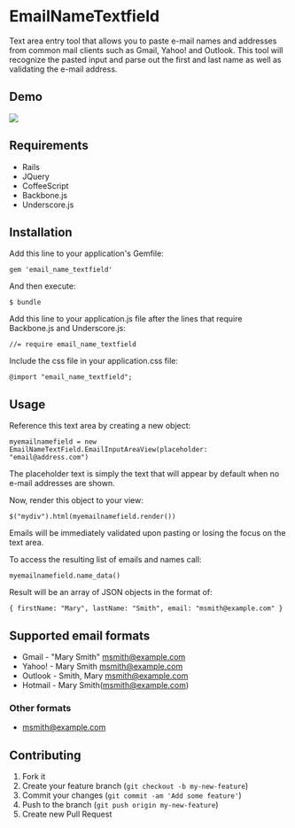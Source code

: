 # EmailNameTextfield

Text area entry tool that allows you to paste e-mail names and addresses from common
mail clients such as Gmail, Yahoo! and Outlook.  This tool will recognize the pasted
input and parse out the first and last name as well as validating the e-mail address.

## Demo

![](http://f.cl.ly/items/0N1s1V2e0u2T1a2K3q1E/email_input_demo.gif)

## Requirements

* Rails
* JQuery
* CoffeeScript
* Backbone.js
* Underscore.js

## Installation

Add this line to your application's Gemfile:

    gem 'email_name_textfield'

And then execute:

    $ bundle

Add this line to your application.js file after the lines that require
Backbone.js and Underscore.js:

    //= require email_name_textfield

Include the css file in your application.css file:

    @import "email_name_textfield";

## Usage

Reference this text area by creating a new object:

    myemailnamefield = new EmailNameTextField.EmailInputAreaView(placeholder: "email@address.com")

The placeholder text is simply the text that will appear by default when no e-mail
addresses are shown.

Now, render this object to your view:

    $("mydiv").html(myemailnamefield.render())

Emails will be immediately validated upon pasting or losing the focus on the text area.

To access the resulting list of emails and names call:

    myemailnamefield.name_data()

Result will be an array of JSON objects in the format of:

    { firstName: "Mary", lastName: "Smith", email: "msmith@example.com" }

## Supported email formats

* Gmail -    "Mary Smith" <msmith@example.com>
* Yahoo! -   Mary Smith <msmith@example.com>
* Outlook -  Smith, Mary <msmith@example.com>
* Hotmail -  Mary Smith(msmith@example.com)

### Other formats

* msmith@example.com





## Contributing

1. Fork it
2. Create your feature branch (`git checkout -b my-new-feature`)
3. Commit your changes (`git commit -am 'Add some feature'`)
4. Push to the branch (`git push origin my-new-feature`)
5. Create new Pull Request
